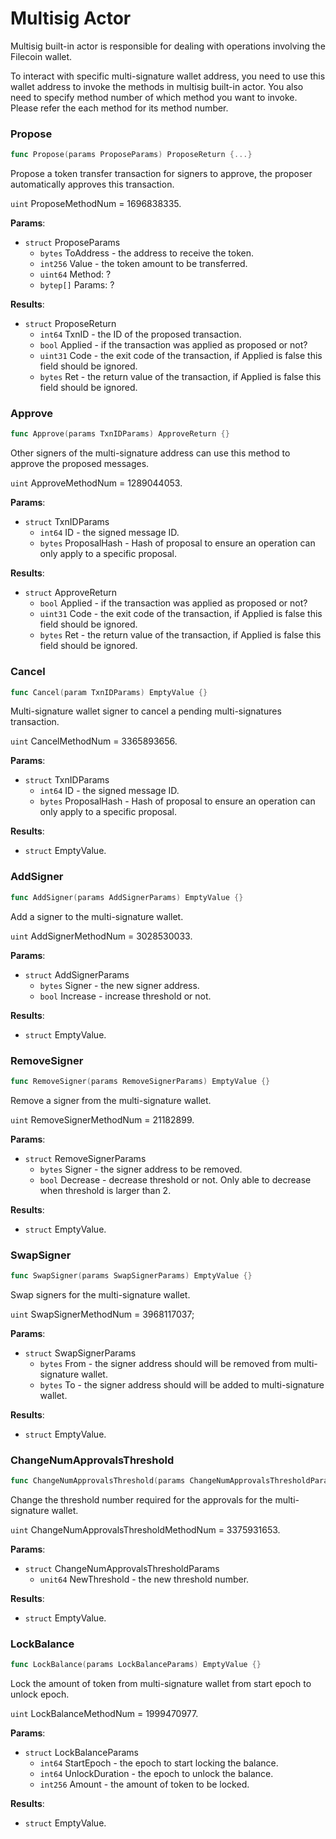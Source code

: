 # Multisig Actor

Multisig built-in actor is responsible for dealing with operations involving the Filecoin wallet.

To interact with specific multi-signature wallet address, you need to use this wallet address to invoke the methods in multisig built-in actor. You also need to specify method number of which method you want to invoke. Please refer the each method for its method number.

### Propose

```go
func Propose(params ProposeParams) ProposeReturn {...}
```

Propose a token transfer transaction for signers to approve, the proposer automatically approves this transaction. 

`uint` ProposeMethodNum = 1696838335.

**Params**:

+ `struct` ProposeParams
  + `bytes` ToAddress - the address to receive the token.
  + `int256` Value - the token amount to be transferred.
  + `uint64` Method: ?
  + `bytep[]` Params: ?

**Results**:

+ `struct` ProposeReturn
  + `int64` TxnID - the ID of the proposed transaction.
  + `bool` Applied - if the transaction was applied as proposed or not?
  + `uint31` Code - the exit code of the transaction, if Applied is false this field should be ignored.
  + `bytes` Ret - the return value of the transaction, if Applied is false this field should be ignored.


### Approve

```go
func Approve(params TxnIDParams) ApproveReturn {}
```

Other signers of the multi-signature address can use this method to approve the proposed messages. 

`uint` ApproveMethodNum = 1289044053.

**Params**:

+ `struct` TxnIDParams
  + `int64` ID - the signed message ID.
  + `bytes` ProposalHash - Hash of proposal to ensure an operation can only apply to a specific proposal.


**Results**:

+ `struct` ApproveReturn
  + `bool` Applied - if the transaction was applied as proposed or not?
  + `uint31` Code - the exit code of the transaction, if Applied is false this field should be ignored.
  + `bytes` Ret - the return value of the transaction, if Applied is false this field should be ignored.


### Cancel

```go
func Cancel(param TxnIDParams) EmptyValue {}
```

Multi-signature wallet signer to cancel a pending multi-signatures transaction.

`uint` CancelMethodNum = 3365893656.

**Params**:

+ `struct` TxnIDParams
  + `int64` ID - the signed message ID.
  + `bytes` ProposalHash - Hash of proposal to ensure an operation can only apply to a specific proposal.

**Results**:

+ `struct` EmptyValue.

### AddSigner

```go
func AddSigner(params AddSignerParams) EmptyValue {}
```

Add a signer to the multi-signature wallet.

`uint` AddSignerMethodNum = 3028530033.

**Params**:

+ `struct` AddSignerParams
  + `bytes` Signer - the new signer address.
  + `bool` Increase - increase threshold or not.


**Results**:

+ `struct` EmptyValue.

### RemoveSigner

```go
func RemoveSigner(params RemoveSignerParams) EmptyValue {}
```

Remove a signer from the multi-signature wallet.

`uint` RemoveSignerMethodNum = 21182899.

**Params**:

+ `struct` RemoveSignerParams
  + `bytes` Signer - the signer address to be removed.
  + `bool` Decrease - decrease threshold or not. Only able to decrease when threshold is larger than 2.

**Results**:

+ `struct` EmptyValue.

### SwapSigner

```go
func SwapSigner(params SwapSignerParams) EmptyValue {}
```

Swap signers for the multi-signature wallet.

`uint` SwapSignerMethodNum = 3968117037;

**Params**:

+ `struct` SwapSignerParams
  + `bytes` From - the signer address should will be removed from multi-signature wallet.
  + `bytes` To - the signer address should will be added to multi-signature wallet.


**Results**:

+ `struct` EmptyValue.

### ChangeNumApprovalsThreshold

```go
func ChangeNumApprovalsThreshold(params ChangeNumApprovalsThresholdParams) EmptyValue {}
```

Change the threshold number required for the approvals for the multi-signature wallet.

`uint` ChangeNumApprovalsThresholdMethodNum = 3375931653.

**Params**:

+ `struct` ChangeNumApprovalsThresholdParams
  + `unit64` NewThreshold - the new threshold number.


**Results**:

+ `struct` EmptyValue.

### LockBalance

```go
func LockBalance(params LockBalanceParams) EmptyValue {}
```

Lock the amount of token from multi-signature wallet from start epoch to unlock epoch.

`uint` LockBalanceMethodNum = 1999470977.

**Params**:

+ `struct` LockBalanceParams
  + `int64` StartEpoch - the epoch to start locking the balance.
  + `int64` UnlockDuration - the epoch to unlock the balance.
  + `int256` Amount - the amount of token to be locked.


**Results**:

+ `struct` EmptyValue.
